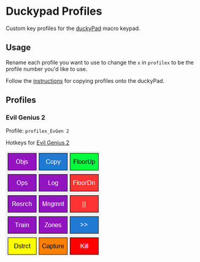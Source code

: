 # Duckypad Profiles

Custom key profiles for the [duckyPad](https://github.com/dekuNukem/duckyPad) macro keypad.

## Usage

Rename each profile you want to use to change the `x` in `profilex` to be the profile number you'd like to use.

Follow the [instructions](https://github.com/dekuNukem/duckyPad/blob/master/manual_setup.md) for copying profiles onto the duckyPad.

## Profiles

### Evil Genius 2

Profile: `profilex_EvGen 2`

Hotkeys for [Evil Genius 2](https://evilgeniusgame.com/en)

![Evil Genius 2](./img/eg2.png)